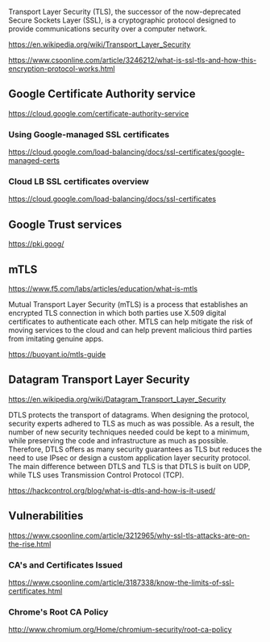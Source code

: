 Transport Layer Security (TLS), the successor of the now-deprecated Secure Sockets Layer (SSL), is a cryptographic protocol designed to provide communications security over a computer network.

https://en.wikipedia.org/wiki/Transport_Layer_Security

https://www.csoonline.com/article/3246212/what-is-ssl-tls-and-how-this-encryption-protocol-works.html

## Google Certificate Authority service

https://cloud.google.com/certificate-authority-service


### Using Google-managed SSL certificates 

https://cloud.google.com/load-balancing/docs/ssl-certificates/google-managed-certs

### Cloud LB SSL certificates overview

https://cloud.google.com/load-balancing/docs/ssl-certificates

## Google Trust services

https://pki.goog/


## mTLS

https://www.f5.com/labs/articles/education/what-is-mtls

Mutual Transport Layer Security (mTLS) is a process that establishes an encrypted TLS connection in which both parties use X.509 digital certificates to authenticate each other. MTLS can help mitigate the risk of moving services to the cloud and can help prevent malicious third parties from imitating genuine apps.


https://buoyant.io/mtls-guide

## Datagram Transport Layer Security

https://en.wikipedia.org/wiki/Datagram_Transport_Layer_Security

DTLS protects the transport of datagrams. When designing the protocol, security experts adhered to TLS as much as was possible. As a result, the number of new security techniques needed could be kept to a minimum, while preserving the code and infrastructure as much as possible.
Therefore, DTLS offers as many security guarantees as TLS but reduces the need to use IPsec or design a custom application layer security protocol. The main difference between DTLS and TLS is that DTLS is built on UDP, while TLS uses Transmission Control Protocol (TCP).


https://hackcontrol.org/blog/what-is-dtls-and-how-is-it-used/

## Vulnerabilities

https://www.csoonline.com/article/3212965/why-ssl-tls-attacks-are-on-the-rise.html

### CA's and Certificates Issued

https://www.csoonline.com/article/3187338/know-the-limits-of-ssl-certificates.html

### Chrome's Root CA Policy

http://www.chromium.org/Home/chromium-security/root-ca-policy


